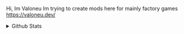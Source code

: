 Hi, Im Valoneu
Im trying to create mods here for mainly factory games
https://valoneu.dev/

<details>
  <summary>Github Stats</summary>
  
  ![Github Stats](https://github-readme-stats.vercel.app/api?username=Valoneu&count_private=true&show_icons=true&include_all_commits=true&hide_border=true&count_private=true&theme=gotham&title_color=ffaaff&text_color=77ddff)
  ![Top Languages](https://github-readme-stats.vercel.app/api/top-langs/?username=Valoneu&show_icons=true&include_all_commits=true&hide_border=true&count_private=true&theme=gotham&langs_count=4&layout=compact&title_color=ffaaff&text_color=77ddff)
</details>
